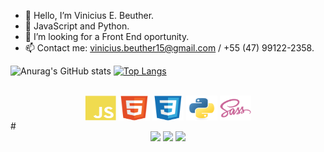 
- 👋 Hello, I’m Vinicius E. Beuther.
- 🤖 JavaScript and Python.
- 👀 I’m looking for a Front End oportunity.
- 📫 Contact me: vinicius.beuther15@gmail.com / +55 (47) 99122-2358.


![Anurag's GitHub stats](https://github-readme-stats.vercel.app/api?username=ViniciusBeuther&show_icons=true&theme=great-gatsby)
[![Top Langs](https://github-readme-stats.vercel.app/api/top-langs/?username=ViniciusBeuther&layout=compact&theme=great-gatsby)](https://github.com/ViniciusBeuther/github-readme-stats)

<div style="display: inline_block" align="center"><br>
  <img align="center" alt="Vini-Js" height="40" width="50" src="https://raw.githubusercontent.com/devicons/devicon/master/icons/javascript/javascript-plain.svg">
  <img align="center" alt="Vini-HTML" height="40" width="50" src="https://raw.githubusercontent.com/devicons/devicon/master/icons/html5/html5-original.svg">
  <img align="center" alt="Vini-CSS" height="40" width="50" src="https://raw.githubusercontent.com/devicons/devicon/master/icons/css3/css3-original.svg">
  <img align="center" alt="Vini-Python" height="40" width="50" src="https://raw.githubusercontent.com/devicons/devicon/master/icons/python/python-original.svg">
  <img align="center" alt="Vini-Python" height="40" width="50" src="https://raw.githubusercontent.com/devicons/devicon/master/icons/sass/sass-original.svg">
</div>
#
<div align="center"> 
  <a href="https://instagram.com/viniciusbeuther" target="_blank"><img src="https://img.shields.io/badge/-Instagram-%23E4405F?style=for-the-badge&logo=instagram&logoColor=white" target="_blank"></a>
  <a href = "mailto:vinicius.beuther15@gmail.com"><img src="https://img.shields.io/badge/-Gmail-%23333?style=for-the-badge&logo=gmail&logoColor=white" target="_blank"></a>
  <a href="https://www.linkedin.com/in/viniciuseduardobeuther" target="_blank"><img src="https://img.shields.io/badge/-LinkedIn-%230077B5?style=for-the-badge&logo=linkedin&logoColor=white" target="_blank"></a> 
  
</div>
